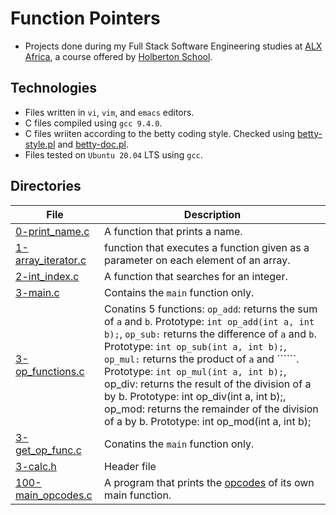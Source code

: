 # Function Pointers

- Projects done during my Full Stack Software Engineering studies at [ALX Africa](https://www.alxafrica.com/software-engineering-2022/), a course offered by [Holberton School](https://www.holbertonschool.com/).

## Technologies
- Files written in ```vi```, ```vim```, and ```emacs``` editors. 
- C files compiled using ```gcc 9.4.0```.
- C files wriiten according to the betty coding style. Checked using [betty-style.pl](https://github.com/holbertonschool/Betty/blob/master/betty-style.pl) and [betty-doc.pl](https://github.com/holbertonschool/Betty/blob/master/betty-doc.pl).
- Files tested on ```Ubuntu 20.04``` LTS using ```gcc```.

## Directories 

| File  | Description |
| ---  | --- |
|[0-print_name.c](0-print_name.c)|A function that prints a name.|
|[1-array_iterator.c](1-array_iterator.c)|function that executes a function given as a parameter on each element of an array.|
|[2-int_index.c](2-int_index.c)|A function that searches for an integer.|
|[3-main.c](3-main.c)| Contains the ```main``` function only.
|[3-op_functions.c](3-op_functions.c)|Conatins 5 functions: ```op_add```: returns the sum of ```a``` and ```b```. Prototype: ```int op_add(int a, int b);```, ```op_sub:``` returns the difference of ```a``` and ```b```. Prototype: ```int op_sub(int a, int b);```, ```op_mul:``` returns the product of ```a``` and ``````. Prototype: ```int op_mul(int a, int b);```, op_div: returns the result of the division of a by b. Prototype: int op_div(int a, int b);, op_mod: returns the remainder of the division of a by b. Prototype: int op_mod(int a, int b);|
|[3-get_op_func.c](3-get_op_func.c)| Conatins the ```main``` function only.|
|[3-calc.h](3-calc.h)|Header file|
|[100-main_opcodes.c](100-main_opcodes.c)|A program that prints the [opcodes](https://alx-intranet.hbtn.io/rltoken/5eSu8Ohx0ddeNGmaeDo_zQ) of its own main function.|

